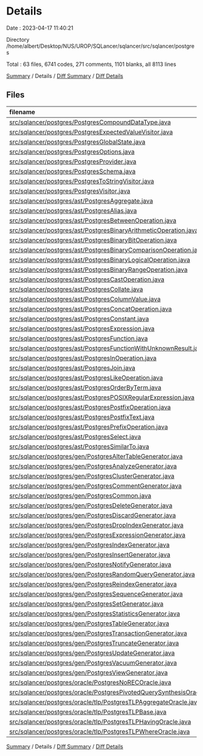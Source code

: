 # Details

Date : 2023-04-17 11:40:21

Directory /home/albert/Desktop/NUS/UROP/SQLancer/sqlancer/src/sqlancer/postgres

Total : 63 files,  6741 codes, 271 comments, 1101 blanks, all 8113 lines

[Summary](results.md) / Details / [Diff Summary](diff.md) / [Diff Details](diff-details.md)

## Files
| filename | language | code | comment | blank | total |
| :--- | :--- | ---: | ---: | ---: | ---: |
| [src/sqlancer/postgres/PostgresCompoundDataType.java](/src/sqlancer/postgres/PostgresCompoundDataType.java) | Java | 35 | 0 | 11 | 46 |
| [src/sqlancer/postgres/PostgresExpectedValueVisitor.java](/src/sqlancer/postgres/PostgresExpectedValueVisitor.java) | Java | 143 | 10 | 28 | 181 |
| [src/sqlancer/postgres/PostgresGlobalState.java](/src/sqlancer/postgres/PostgresGlobalState.java) | Java | 124 | 4 | 26 | 154 |
| [src/sqlancer/postgres/PostgresOptions.java](/src/sqlancer/postgres/PostgresOptions.java) | Java | 72 | 0 | 17 | 89 |
| [src/sqlancer/postgres/PostgresProvider.java](/src/sqlancer/postgres/PostgresProvider.java) | Java | 308 | 13 | 29 | 350 |
| [src/sqlancer/postgres/PostgresSchema.java](/src/sqlancer/postgres/PostgresSchema.java) | Java | 276 | 6 | 46 | 328 |
| [src/sqlancer/postgres/PostgresToStringVisitor.java](/src/sqlancer/postgres/PostgresToStringVisitor.java) | Java | 317 | 6 | 31 | 354 |
| [src/sqlancer/postgres/PostgresVisitor.java](/src/sqlancer/postgres/PostgresVisitor.java) | Java | 104 | 0 | 28 | 132 |
| [src/sqlancer/postgres/ast/PostgresAggregate.java](/src/sqlancer/postgres/ast/PostgresAggregate.java) | Java | 42 | 4 | 14 | 60 |
| [src/sqlancer/postgres/ast/PostgresAlias.java](/src/sqlancer/postgres/ast/PostgresAlias.java) | Java | 26 | 0 | 10 | 36 |
| [src/sqlancer/postgres/ast/PostgresBetweenOperation.java](/src/sqlancer/postgres/ast/PostgresBetweenOperation.java) | Java | 55 | 0 | 12 | 67 |
| [src/sqlancer/postgres/ast/PostgresBinaryArithmeticOperation.java](/src/sqlancer/postgres/ast/PostgresBinaryArithmeticOperation.java) | Java | 88 | 0 | 22 | 110 |
| [src/sqlancer/postgres/ast/PostgresBinaryBitOperation.java](/src/sqlancer/postgres/ast/PostgresBinaryBitOperation.java) | Java | 35 | 0 | 12 | 47 |
| [src/sqlancer/postgres/ast/PostgresBinaryComparisonOperation.java](/src/sqlancer/postgres/ast/PostgresBinaryComparisonOperation.java) | Java | 122 | 0 | 18 | 140 |
| [src/sqlancer/postgres/ast/PostgresBinaryLogicalOperation.java](/src/sqlancer/postgres/ast/PostgresBinaryLogicalOperation.java) | Java | 78 | 0 | 11 | 89 |
| [src/sqlancer/postgres/ast/PostgresBinaryRangeOperation.java](/src/sqlancer/postgres/ast/PostgresBinaryRangeOperation.java) | Java | 54 | 0 | 20 | 74 |
| [src/sqlancer/postgres/ast/PostgresCastOperation.java](/src/sqlancer/postgres/ast/PostgresCastOperation.java) | Java | 35 | 0 | 11 | 46 |
| [src/sqlancer/postgres/ast/PostgresCollate.java](/src/sqlancer/postgres/ast/PostgresCollate.java) | Java | 24 | 0 | 10 | 34 |
| [src/sqlancer/postgres/ast/PostgresColumnValue.java](/src/sqlancer/postgres/ast/PostgresColumnValue.java) | Java | 25 | 0 | 10 | 35 |
| [src/sqlancer/postgres/ast/PostgresConcatOperation.java](/src/sqlancer/postgres/ast/PostgresConcatOperation.java) | Java | 30 | 0 | 8 | 38 |
| [src/sqlancer/postgres/ast/PostgresConstant.java](/src/sqlancer/postgres/ast/PostgresConstant.java) | Java | 480 | 0 | 118 | 598 |
| [src/sqlancer/postgres/ast/PostgresExpression.java](/src/sqlancer/postgres/ast/PostgresExpression.java) | Java | 10 | 0 | 5 | 15 |
| [src/sqlancer/postgres/ast/PostgresFunction.java](/src/sqlancer/postgres/ast/PostgresFunction.java) | Java | 203 | 40 | 46 | 289 |
| [src/sqlancer/postgres/ast/PostgresFunctionWithUnknownResult.java](/src/sqlancer/postgres/ast/PostgresFunctionWithUnknownResult.java) | Java | 137 | 27 | 23 | 187 |
| [src/sqlancer/postgres/ast/PostgresInOperation.java](/src/sqlancer/postgres/ast/PostgresInOperation.java) | Java | 54 | 0 | 12 | 66 |
| [src/sqlancer/postgres/ast/PostgresJoin.java](/src/sqlancer/postgres/ast/PostgresJoin.java) | Java | 36 | 0 | 14 | 50 |
| [src/sqlancer/postgres/ast/PostgresLikeOperation.java](/src/sqlancer/postgres/ast/PostgresLikeOperation.java) | Java | 31 | 0 | 8 | 39 |
| [src/sqlancer/postgres/ast/PostgresOrderByTerm.java](/src/sqlancer/postgres/ast/PostgresOrderByTerm.java) | Java | 31 | 0 | 12 | 43 |
| [src/sqlancer/postgres/ast/PostgresPOSIXRegularExpression.java](/src/sqlancer/postgres/ast/PostgresPOSIXRegularExpression.java) | Java | 49 | 0 | 17 | 66 |
| [src/sqlancer/postgres/ast/PostgresPostfixOperation.java](/src/sqlancer/postgres/ast/PostgresPostfixOperation.java) | Java | 120 | 0 | 32 | 152 |
| [src/sqlancer/postgres/ast/PostgresPostfixText.java](/src/sqlancer/postgres/ast/PostgresPostfixText.java) | Java | 29 | 0 | 9 | 38 |
| [src/sqlancer/postgres/ast/PostgresPrefixOperation.java](/src/sqlancer/postgres/ast/PostgresPrefixOperation.java) | Java | 92 | 2 | 26 | 120 |
| [src/sqlancer/postgres/ast/PostgresSelect.java](/src/sqlancer/postgres/ast/PostgresSelect.java) | Java | 102 | 0 | 34 | 136 |
| [src/sqlancer/postgres/ast/PostgresSimilarTo.java](/src/sqlancer/postgres/ast/PostgresSimilarTo.java) | Java | 30 | 0 | 11 | 41 |
| [src/sqlancer/postgres/gen/PostgresAlterTableGenerator.java](/src/sqlancer/postgres/gen/PostgresAlterTableGenerator.java) | Java | 358 | 8 | 16 | 382 |
| [src/sqlancer/postgres/gen/PostgresAnalyzeGenerator.java](/src/sqlancer/postgres/gen/PostgresAnalyzeGenerator.java) | Java | 35 | 1 | 7 | 43 |
| [src/sqlancer/postgres/gen/PostgresClusterGenerator.java](/src/sqlancer/postgres/gen/PostgresClusterGenerator.java) | Java | 27 | 0 | 6 | 33 |
| [src/sqlancer/postgres/gen/PostgresCommentGenerator.java](/src/sqlancer/postgres/gen/PostgresCommentGenerator.java) | Java | 59 | 3 | 7 | 69 |
| [src/sqlancer/postgres/gen/PostgresCommon.java](/src/sqlancer/postgres/gen/PostgresCommon.java) | Java | 380 | 21 | 34 | 435 |
| [src/sqlancer/postgres/gen/PostgresDeleteGenerator.java](/src/sqlancer/postgres/gen/PostgresDeleteGenerator.java) | Java | 41 | 0 | 6 | 47 |
| [src/sqlancer/postgres/gen/PostgresDiscardGenerator.java](/src/sqlancer/postgres/gen/PostgresDiscardGenerator.java) | Java | 32 | 1 | 7 | 40 |
| [src/sqlancer/postgres/gen/PostgresDropIndexGenerator.java](/src/sqlancer/postgres/gen/PostgresDropIndexGenerator.java) | Java | 45 | 0 | 7 | 52 |
| [src/sqlancer/postgres/gen/PostgresExpressionGenerator.java](/src/sqlancer/postgres/gen/PostgresExpressionGenerator.java) | Java | 530 | 12 | 63 | 605 |
| [src/sqlancer/postgres/gen/PostgresIndexGenerator.java](/src/sqlancer/postgres/gen/PostgresIndexGenerator.java) | Java | 129 | 13 | 12 | 154 |
| [src/sqlancer/postgres/gen/PostgresInsertGenerator.java](/src/sqlancer/postgres/gen/PostgresInsertGenerator.java) | Java | 117 | 0 | 10 | 127 |
| [src/sqlancer/postgres/gen/PostgresNotifyGenerator.java](/src/sqlancer/postgres/gen/PostgresNotifyGenerator.java) | Java | 39 | 0 | 9 | 48 |
| [src/sqlancer/postgres/gen/PostgresRandomQueryGenerator.java](/src/sqlancer/postgres/gen/PostgresRandomQueryGenerator.java) | Java | 57 | 0 | 7 | 64 |
| [src/sqlancer/postgres/gen/PostgresReindexGenerator.java](/src/sqlancer/postgres/gen/PostgresReindexGenerator.java) | Java | 57 | 3 | 8 | 68 |
| [src/sqlancer/postgres/gen/PostgresSequenceGenerator.java](/src/sqlancer/postgres/gen/PostgresSequenceGenerator.java) | Java | 79 | 6 | 6 | 91 |
| [src/sqlancer/postgres/gen/PostgresSetGenerator.java](/src/sqlancer/postgres/gen/PostgresSetGenerator.java) | Java | 104 | 35 | 10 | 149 |
| [src/sqlancer/postgres/gen/PostgresStatisticsGenerator.java](/src/sqlancer/postgres/gen/PostgresStatisticsGenerator.java) | Java | 64 | 0 | 10 | 74 |
| [src/sqlancer/postgres/gen/PostgresTableGenerator.java](/src/sqlancer/postgres/gen/PostgresTableGenerator.java) | Java | 281 | 9 | 18 | 308 |
| [src/sqlancer/postgres/gen/PostgresTransactionGenerator.java](/src/sqlancer/postgres/gen/PostgresTransactionGenerator.java) | Java | 18 | 4 | 6 | 28 |
| [src/sqlancer/postgres/gen/PostgresTruncateGenerator.java](/src/sqlancer/postgres/gen/PostgresTruncateGenerator.java) | Java | 30 | 4 | 7 | 41 |
| [src/sqlancer/postgres/gen/PostgresUpdateGenerator.java](/src/sqlancer/postgres/gen/PostgresUpdateGenerator.java) | Java | 68 | 2 | 11 | 81 |
| [src/sqlancer/postgres/gen/PostgresVacuumGenerator.java](/src/sqlancer/postgres/gen/PostgresVacuumGenerator.java) | Java | 65 | 5 | 8 | 78 |
| [src/sqlancer/postgres/gen/PostgresViewGenerator.java](/src/sqlancer/postgres/gen/PostgresViewGenerator.java) | Java | 78 | 9 | 6 | 93 |
| [src/sqlancer/postgres/oracle/PostgresNoRECOracle.java](/src/sqlancer/postgres/oracle/PostgresNoRECOracle.java) | Java | 155 | 1 | 13 | 169 |
| [src/sqlancer/postgres/oracle/PostgresPivotedQuerySynthesisOracle.java](/src/sqlancer/postgres/oracle/PostgresPivotedQuerySynthesisOracle.java) | Java | 132 | 3 | 17 | 152 |
| [src/sqlancer/postgres/oracle/tlp/PostgresTLPAggregateOracle.java](/src/sqlancer/postgres/oracle/tlp/PostgresTLPAggregateOracle.java) | Java | 161 | 18 | 17 | 196 |
| [src/sqlancer/postgres/oracle/tlp/PostgresTLPBase.java](/src/sqlancer/postgres/oracle/tlp/PostgresTLPBase.java) | Java | 108 | 1 | 13 | 122 |
| [src/sqlancer/postgres/oracle/tlp/PostgresTLPHavingOracle.java](/src/sqlancer/postgres/oracle/tlp/PostgresTLPHavingOracle.java) | Java | 57 | 0 | 11 | 68 |
| [src/sqlancer/postgres/oracle/tlp/PostgresTLPWhereOracle.java](/src/sqlancer/postgres/oracle/tlp/PostgresTLPWhereOracle.java) | Java | 38 | 0 | 8 | 46 |

[Summary](results.md) / Details / [Diff Summary](diff.md) / [Diff Details](diff-details.md)